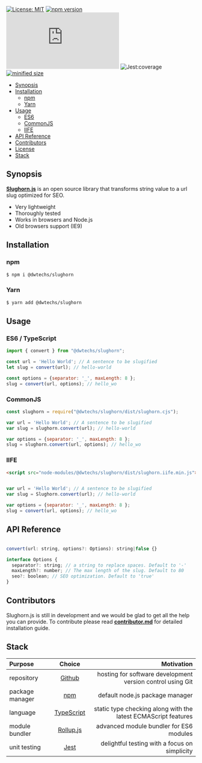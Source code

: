 [![License: MIT](https://img.shields.io/npm/l/@dwtechs/slughorn.svg?color=brightgreen)](https://opensource.org/licenses/MIT)
[![npm version](https://badge.fury.io/js/%40dwtechs%2Fslughorn.svg)](https://www.npmjs.com/package/@dwtechs/slughorn)
[![last version release date](https://img.shields.io/github/release-date/DWTechs/Slughorn.js)](https://www.npmjs.com/package/@dwtechs/slughorn)
![Jest:coverage](https://img.shields.io/badge/Jest:coverage-100%25-brightgreen.svg)
[![minified size](https://img.shields.io/bundlephobia/min/@dwtechs/slughorn?color=brightgreen)](https://www.npmjs.com/package/@dwtechs/slughorn)

- [Synopsis](#synopsis)
- [Installation](#installation)
  - [npm](#npm)
  - [Yarn](#yarn)
- [Usage](#usage)
  - [ES6](#es6)
  - [CommonJS](#commonjs)
  - [IIFE](#iife)
- [API Reference](#api-reference)
- [Contributors](#contributors)
- [License](#license)
- [Stack](#stack)

## Synopsis

**[Slughorn.js](https://github.com/DWTechs/Slughorn.js)** is an open source library that transforms string value to a url slug optimized for SEO.

- Very lightweight
- Thoroughly tested
- Works in browsers and Node.js
- Old browsers support (IE9)

## Installation

### npm

```bash
$ npm i @dwtechs/slughorn
```

### Yarn

```bash
$ yarn add @dwtechs/slughorn
```

## Usage

### ES6 / TypeScript

```javascript
import { convert } from "@dwtechs/slughorn";

const url = 'Hello World'; // A sentence to be slugified
let slug = convert(url); // hello-world

const options = {separator: '_', maxLength: 8 };
slug = convert(url, options); // hello_wo
```

### CommonJS

```javascript
const slughorn = require("@dwtechs/slughorn/dist/slughorn.cjs");

var url = 'Hello World'; // A sentence to be slugified
var slug = slughorn.convert(url); // hello-world

var options = {separator: '_', maxLength: 8 };
slug = slughorn.convert(url, options); // hello_wo
```

### IIFE

```html
<script src="node-modules/@dwtechs/slughorn/dist/slughorn.iife.min.js"></script>
```

```javascript

var url = 'Hello World'; // A sentence to be slugified
var slug = Slughorn.convert(url); // hello-world

var options = {separator: '_', maxLength: 8 };
slug = convert(url, options); // hello_wo
```

## API Reference

```javascript

convert(url: string, options?: Options): string|false {}

interface Options {
  separator?: string; // a string to replace spaces. Default to '-'
  maxLength?: number; // The max length of the slug. Default to 80
  seo?: boolean; // SEO optimization. Default to 'true'
}

```


## Contributors

Slughorn.js is still in development and we would be glad to get all the help you can provide.
To contribute please read **[contributor.md](https://github.com/DWTechs/Slughorn.js/blob/main/contributor.md)** for detailed installation guide.


## Stack

| Purpose         |                    Choice                    |                                                     Motivation |
| :-------------- | :------------------------------------------: | -------------------------------------------------------------: |
| repository      |        [Github](https://github.com/)         |     hosting for software development version control using Git |
| package manager |     [npm](https://www.npmjs.com/get-npm)     |                                default node.js package manager |
| language        | [TypeScript](https://www.typescriptlang.org) | static type checking along with the latest ECMAScript features |
| module bundler  |      [Rollup.js](https://rollupjs.org)       |                        advanced module bundler for ES6 modules |
| unit testing    |          [Jest](https://jestjs.io/)          |                  delightful testing with a focus on simplicity |

